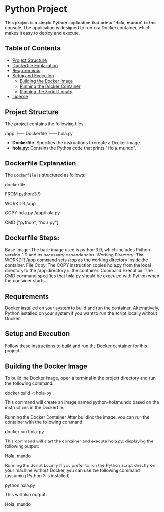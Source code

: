 # Python Project

This project is a simple Python application that prints "Hola, mundo" to the console. The application is designed to run in a Docker container, which makes it easy to deploy and execute.

## Table of Contents

- [Project Structure](#project-structure)
- [Dockerfile Explanation](#dockerfile-explanation)
- [Requirements](#requirements)
- [Setup and Execution](#setup-and-execution)
  - [Building the Docker Image](#building-the-docker-image)
  - [Running the Docker Container](#running-the-docker-container)
  - [Running the Script Locally](#running-the-script-locally)
- [License](#license)

## Project Structure

The project contains the following files:

/app ├── Dockerfile └── hola.py


- **Dockerfile**: Specifies the instructions to create a Docker image.
- **hola.py**: Contains the Python code that prints "Hola, mundo".

## Dockerfile Explanation

The `Dockerfile` is structured as follows:

dockerfile

FROM python:3.9

WORKDIR /app

COPY hola.py /app/hola.py

CMD ["python", "hola.py"]


## Dockerfile Steps:
Base Image: The base image used is python:3.9, which includes Python version 3.9 and its necessary dependencies.
Working Directory: The WORKDIR /app command sets /app as the working directory inside the container.
File Copy: The COPY instruction copies hola.py from the local directory to the /app directory in the container.
Command Execution: The CMD command specifies that hola.py should be executed with Python when the container starts.

## Requirements
[Docker](https://docs.docker.com/get-started/get-docker/) installed on your system to build and run the container.
Alternatively, Python installed on your system if you want to run the script locally without Docker.

## Setup and Execution
Follow these instructions to build and run the Docker container for this project.

## Building the Docker Image
To build the Docker image, open a terminal in the project directory and run the following command:

docker build -t hola-py .

This command will create an image named python-holamundo based on the instructions in the Dockerfile.

Running the Docker Container
After building the image, you can run the container with the following command:

docker run hola-py

This command will start the container and execute hola.py, displaying the following output:

Hola, mundo


Running the Script Locally
If you prefer to run the Python script directly on your machine without Docker, you can use the following command (assuming Python 3 is installed):

python hola.py

This will also output:

Hola, mundo



